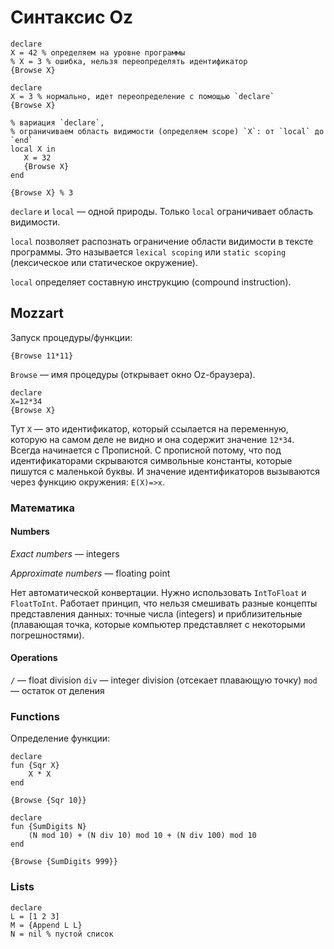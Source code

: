 # Синтаксис Oz

```oz
declare
X = 42 % определяем на уровне программы
% X = 3 % ошибка, нельзя переопределять идентификатор
{Browse X}

declare
X = 3 % нормально, идет переопределение с помощью `declare`
{Browse X}

% вариация `declare`,
% ограничиваем область видимости (определяем scope) `X`: от `local` до `end`
local X in
   X = 32
   {Browse X}
end

{Browse X} % 3
```

`declare` и `local` — одной природы. Только `local` ограничивает область видимости.

`local` позволяет распознать ограничение области видимости в тексте программы. Это называется `lexical scoping` или `static scoping` (лексическое или статическое окружение).

`local` определяет составную инструкцию (compound instruction).

## Mozzart
Запуск процедуры/функции:

```oz
{Browse 11*11}
```

`Browse` — имя процедуры (открывает окно Oz-браузера).

```oz
declare
X=12*34
{Browse X}
```

Тут `X` — это идентификатор, который ссылается на переменную, которую на самом деле не видно и она содержит значение `12*34`. Всегда начинается с Прописной. С прописной потому, что под идентификаторами скрываются символьные константы, которые пишутся с маленькой буквы. И значение идентификаторов вызываются через функцию окружения: `E(X)=>x`.

### Математика
#### Numbers
*Exact numbers* — integers

*Approximate numbers* — floating point

Нет автоматической конвертации. Нужно использовать `IntToFloat` и `FloatToInt`. Работает принцип, что нельзя смешивать разные концепты представления данных: точные числа (integers) и приблизительные (плавающая точка, которые компьютер представляет с некоторыми погрешностями).

#### Operations
`/` — float division
`div` — integer division (отсекает плавающую точку)
`mod` — остаток от деления

### Functions
Определение функции:

```
declare
fun {Sqr X}
    X * X
end

{Browse {Sqr 10}}

declare
fun {SumDigits N}
    (N mod 10) + (N div 10) mod 10 + (N div 100) mod 10
end

{Browse {SumDigits 999}}
```

### Lists

```oz
declare
L = [1 2 3]
M = {Append L L}
N = nil % пустой список
```
